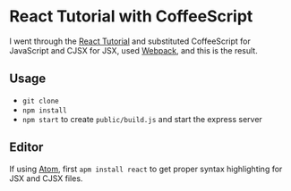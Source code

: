 # React Tutorial with CoffeeScript

I went through the [React Tutorial](http://facebook.github.io/react/docs/tutorial.html) and substituted CoffeeScript for JavaScript and CJSX for JSX, used [Webpack](http://webpack.github.io), and this is the result.


## Usage

- `git clone`
- `npm install`
- `npm start` to create `public/build.js` and start the express server


## Editor

If using [Atom](https://atom.io), first `apm install react` to get proper syntax highlighting for JSX and CJSX files.
